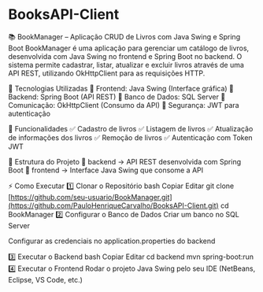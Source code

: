 # BooksAPI-Client
📚 BookManager – Aplicação CRUD de Livros com Java Swing e Spring Boot
BookManager é uma aplicação para gerenciar um catálogo de livros, desenvolvida com Java Swing no frontend e Spring Boot no backend. O sistema permite cadastrar, listar, atualizar e excluir livros através de uma API REST, utilizando OkHttpClient para as requisições HTTP.

🚀 Tecnologias Utilizadas
🔹 Frontend: Java Swing (Interface gráfica)
🔹 Backend: Spring Boot (API REST)
🔹 Banco de Dados: SQL Server
🔹 Comunicação: OkHttpClient (Consumo da API)
🔹 Segurança: JWT para autenticação

🔧 Funcionalidades
✅ Cadastro de livros
✅ Listagem de livros
✅ Atualização de informações dos livros
✅ Remoção de livros
✅ Autenticação com Token JWT

📂 Estrutura do Projeto
📁 backend → API REST desenvolvida com Spring Boot
📁 frontend → Interface Java Swing que consome a API

⚡ Como Executar
1️⃣ Clonar o Repositório
bash
Copiar
Editar
git clone [https://github.com/seu-usuario/BookManager.git](https://github.com/PauloHenriqueCarvalho/BooksAPI-Client.git)
cd BookManager
2️⃣ Configurar o Banco de Dados
Criar um banco no SQL Server

Configurar as credenciais no application.properties do backend

3️⃣ Executar o Backend
bash
Copiar
Editar
cd backend
mvn spring-boot:run
4️⃣ Executar o Frontend
Rodar o projeto Java Swing pelo seu IDE (NetBeans, Eclipse, VS Code, etc.)

